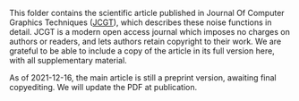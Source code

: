 This folder contains the scientific article published in Journal Of Computer Graphics Techniques ([JCGT](https://jcgt.org)), which describes these noise functions in detail. JCGT is a modern open access journal which imposes no charges on authors or readers, and lets authors retain copyright to their work. We are grateful to be able to include a copy of the article in its full version here, with all supplementary material.

As of 2021-12-16, the main article is still a preprint version, awaiting final copyediting. We will update the PDF at publication.
